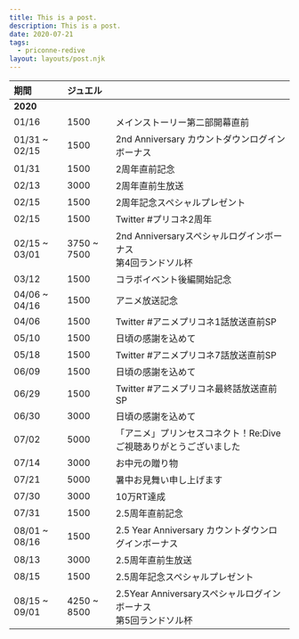 ```yaml
---
title: This is a post.
description: This is a post.
date: 2020-07-21
tags:
  - priconne-redive
layout: layouts/post.njk
---
```


期間|ジュエル|&nbsp;
:---|:-------|:-----
**2020** | &nbsp; | &nbsp;
01/16 | 1500 | メインストーリー第二部開幕直前
01/31 ~ 02/15 | 1500 | 2nd Anniversary カウントダウンログインボーナス
01/31 | 1500 | 2周年直前記念
02/13 | 3000 | 2周年直前生放送
02/15 | 1500 | 2周年記念スペシャルプレゼント
02/15 | 1500 | Twitter #プリコネ2周年
02/15 ~ 03/01 | 3750 ~ 7500 | 2nd Anniversaryスペシャルログインボーナス<br/>第4回ランドソル杯
03/12 | 1500 | コラボイベント後編開始記念
04/06 ~ 04/16 | 1500 | アニメ放送記念
04/06 | 1500 | Twitter #アニメプリコネ1話放送直前SP
05/10 | 1500 | 日頃の感謝を込めて
05/18 | 1500 | Twitter #アニメプリコネ7話放送直前SP
06/09 | 1500 | 日頃の感謝を込めて
06/29 | 1500 | Twitter #アニメプリコネ最終話放送直前SP
06/30 | 3000 | 日頃の感謝を込めて
07/02 | 5000 | 「アニメ」プリンセスコネクト！Re:Dive ご視聴ありがとうございました
07/14 | 3000 | お中元の贈り物
07/21 | 5000 | 暑中お見舞い申し上げます
07/30 | 3000 | 10万RT達成
07/31 | 1500 | 2.5周年直前記念
08/01 ~ 08/16 | 1500 | 2.5 Year Anniversary カウントダウンログインボーナス
08/13 | 3000 | 2.5周年直前生放送
08/15 | 1500 | 2.5周年記念スペシャルプレゼント
08/15 ~ 09/01 | 4250 ~ 8500 | 2.5Year Anniversaryスペシャルログインボーナス<br/>第5回ランドソル杯
